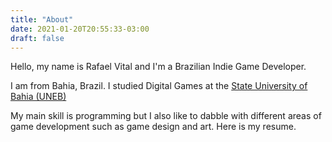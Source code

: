 ```yaml
---
title: "About"
date: 2021-01-20T20:55:33-03:00
draft: false
---
```

Hello, my name is Rafael Vital and I'm a Brazilian Indie Game Developer. 

I am from Bahia, Brazil. I studied Digital Games at the [State University of Bahia (UNEB)](https://portal.uneb.br/)

My main skill is programming but I also like to dabble with different areas of game development such as game design and art. Here is my resume.

